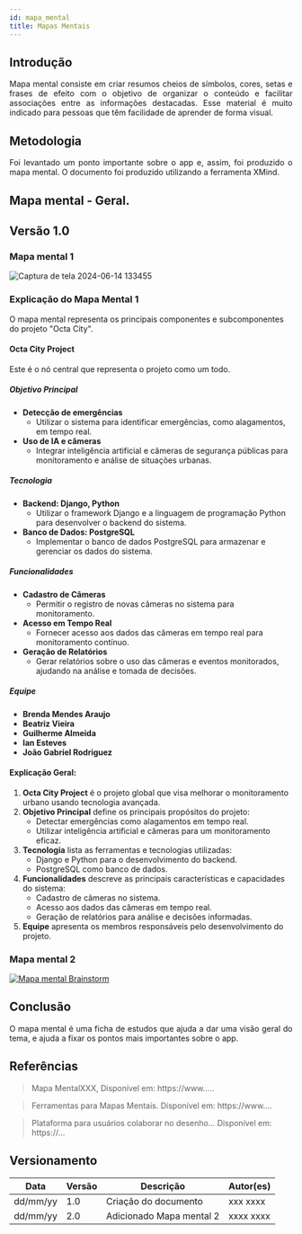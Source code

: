 ```yaml
---
id: mapa_mental
title: Mapas Mentais
---
```

 
## Introdução
 
<p align="justify">
Mapa mental consiste em criar resumos cheios de símbolos, cores, setas e frases de efeito com o objetivo de organizar o conteúdo e facilitar associações entre as informações destacadas. Esse material é muito indicado para pessoas que têm facilidade de aprender de forma visual.
</p>
 
## Metodologia
 
<p align="justify">
Foi levantado um ponto importante sobre o app e, assim, foi produzido o mapa mental. O documento foi produzido utilizando a ferramenta XMind.
</p>
 
## Mapa mental - Geral.
 
## Versão 1.0
 
### Mapa mental 1
 
![Captura de tela 2024-06-14 133455](https://github.com/beatrizsantosvieira/2024.1-Grupo-The-Back-Enders/assets/142420384/40a89538-b5e2-4f4a-8771-d83139189a54)
 
### Explicação do Mapa Mental 1
O mapa mental representa os principais componentes e subcomponentes do projeto "Octa City".

#### **Octa City Project**
Este é o nó central que representa o projeto como um todo.

##### **Objetivo Principal**
- **Detecção de emergências**
  - Utilizar o sistema para identificar emergências, como alagamentos, em tempo real.
- **Uso de IA e câmeras**
  - Integrar inteligência artificial e câmeras de segurança públicas para monitoramento e análise de situações urbanas.

##### **Tecnologia**
- **Backend: Django, Python**
  - Utilizar o framework Django e a linguagem de programação Python para desenvolver o backend do sistema.
- **Banco de Dados: PostgreSQL**
  - Implementar o banco de dados PostgreSQL para armazenar e gerenciar os dados do sistema.

##### **Funcionalidades**
- **Cadastro de Câmeras**
  - Permitir o registro de novas câmeras no sistema para monitoramento.
- **Acesso em Tempo Real**
  - Fornecer acesso aos dados das câmeras em tempo real para monitoramento contínuo.
- **Geração de Relatórios**
  - Gerar relatórios sobre o uso das câmeras e eventos monitorados, ajudando na análise e tomada de decisões.

##### **Equipe**
- **Brenda Mendes Araujo**
- **Beatriz Vieira**
- **Guilherme Almeida**
- **Ian Esteves**
- **João Gabriel Rodriguez**

#### Explicação Geral:
1. **Octa City Project** é o projeto global que visa melhorar o monitoramento urbano usando tecnologia avançada.
2. **Objetivo Principal** define os principais propósitos do projeto:
   - Detectar emergências como alagamentos em tempo real.
   - Utilizar inteligência artificial e câmeras para um monitoramento eficaz.
3. **Tecnologia** lista as ferramentas e tecnologias utilizadas:
   - Django e Python para o desenvolvimento do backend.
   - PostgreSQL como banco de dados.
4. **Funcionalidades** descreve as principais características e capacidades do sistema:
   - Cadastro de câmeras no sistema.
   - Acesso aos dados das câmeras em tempo real.
   - Geração de relatórios para análise e decisões informadas.
5. **Equipe** apresenta os membros responsáveis pelo desenvolvimento do projeto.

### Mapa mental 2
 
[![Mapa mental Brainstorm](../assets/Mapas_mentais/...png)](assets/Mapas_mentais/....png)
 
## Conclusão
 
<p align="justify">
O mapa mental é uma ficha de estudos que ajuda a dar uma visão geral do tema, e ajuda a fixar os pontos mais importantes sobre o app.
</p>
 
## Referências
> Mapa MentalXXX, Disponível em: https://www.....
 
> Ferramentas para Mapas Mentais. Disponível em: https://www....
 
> Plataforma para usuários colaborar no desenho... Disponível em: https://...
 
## Versionamento
| Data     | Versão | Descrição             | Autor(es)               |
|----------|--------|-----------------------|-------------------------|
| dd/mm/yy | 1.0    | Criação do documento  | xxx xxxx                |
| dd/mm/yy | 2.0    | Adicionado Mapa mental 2 | xxxx xxxx |
